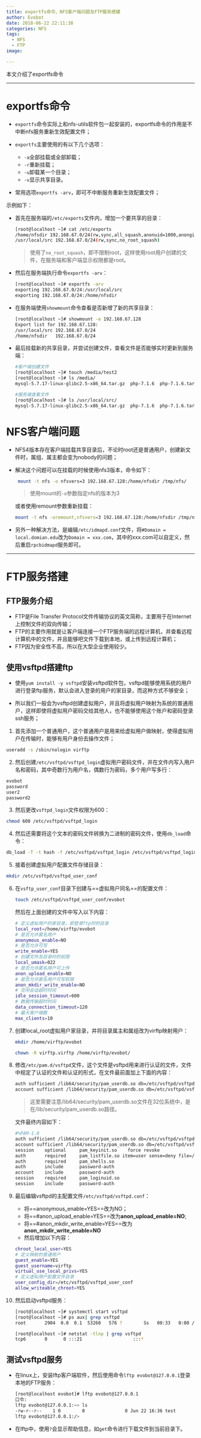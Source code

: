 ```yaml
---
title: exportfs命令、NFS客户端问题及FTP服务搭建
author: Evobot
date: 2018-06-22 22:11:38
categories: NFS
tags:
  - NFS
  - FTP
image:

---
```




本文介绍了exportfs命令

<!--more-->

---

# exportfs命令

- `exportfs`命令实际上和nfs-utils软件包一起安装的，exportfs命令的作用是不中断nfs服务重新生效配置文件；
- `exportfs`主要使用的有以下几个选项：

  - `-a`全部挂载或全部卸载；
  - `-r`重新挂载；
  - `-u`卸载某一个目录；
  - `-v`显示共享目录。
- 常用选项`exportfs -arv`，即可不中断服务重新生效配置文件；


示例如下：

- 首先在服务端的`/etc/exports`文件内，增加一个要共享的目录：

  ```bash
  [root@localhost ~]# cat /etc/exports
  /home/nfsdir 192.168.67.0/24(rw,sync,all_squash,anonuid=1000,anongid=1000)
  /usr/local/src 192.168.67.0/24(rw,sync,no_root_squash)
  ```

  > 使用了`no_root_squash`，即不限制root，这样使用root用户创建的文件，在服务端和客户端显示权限都是root。

- 然后在服务端执行命令`exportfs -arv`：

  ```bash
  [root@localhost ~]# exportfs -arv
  exporting 192.168.67.0/24:/usr/local/src
  exporting 192.168.67.0/24:/home/nfsdir

  ```

- 在服务端使用`showmount`命令查看是否新增了新的共享目录：

  ```bash
  [root@localhost ~]# showmount -e 192.168.67.128
  Export list for 192.168.67.128:
  /usr/local/src 192.168.67.0/24
  /home/nfsdir   192.168.67.0/24
  ```

- 最后挂载新的共享目录，并尝试创建文件，查看文件是否能够实时更新到服务端：

  ```bash
  #客户端创建文件
  [root@localhost ~]# touch /media/test2
  [root@localhost ~]# ls /media/
  mysql-5.7.17-linux-glibc2.5-x86_64.tar.gz  php-7.1.6  php-7.1.6.tar.bz2  test2

  #服务端查看文件
  [root@localhost ~]# ls /usr/local/src/
  mysql-5.7.17-linux-glibc2.5-x86_64.tar.gz  php-7.1.6  php-7.1.6.tar.bz2  test2

  ```

# NFS客户端问题

- NFS4版本存在客户端挂载共享目录后，不论时root还是普通用户，创建新文件时，属组、属主都会变为nobody的问题；

- 解决这个问题可以在挂载的时候使用nfs3版本，命令如下：

  ```bash
   mount -t nfs -o nfsvers=3 192.168.67.128:/home/nfsdir /tmp/nfs/
  ```

  > 使用mount的`-o`参数指定nfs的版本为3

  或者使用remount参数重新挂载：

  ```bash
  mount -t nfs -oremount,nfsvers=3 192.168.67.128:/home/nfsdir /tmp/nfs/
  ```

- 另外一种解决方法，是编辑`/etc/idmapd.conf`文件，将`#Domain = local.domian.edu`改为`Domain = xxx.com`，其中的xxx.com可以自定义，然后重启`rpcbidmapd`服务即可。


---

# FTP服务搭建

## FTP服务介绍

- FTP是File Transfer Protocol文件传输协议的英文简称，主要用于在Internet上控制文件的双向传输；
- FTP的主要作用就是让客户端连接一个FTP服务端的远程计算机，并查看远程计算机中的文件，并且能够吧文件下载到本地，或上传到远程计算机；
- FTP因为安全性不高，所以在大型企业使用较少。

## 使用vsftpd搭建ftp

- 使用`yum install -y vsftpd`安装vsftpd软件包，vsftpd能够使用系统的用户进行登录ftp服务，默认会进入登录的用户的家目录，而这种方式不够安全；

- 所以我们一般会为vsftpd创建虚拟用户，并且将虚拟用户映射为系统的普通用户，这样即使将虚拟用户密码交给其他人，也不能够使用这个账户和密码登录ssh服务；

1. 首先添加一个普通用户，这个普通用户是用来给虚拟用户做映射，使得虚拟用户在传输时，能够有用户身份去操作文件；

  ```bash
  useradd -s /sbin/nologin virftp
  ```

2. 然后创建`/etc/vsftpd/vsftpd_login`虚拟用户密码文件，并在文件内写入用户名和密码，其中奇数行为用户名，偶数行为密码，多个用户写多行：

  ```bash
  evobot
  password
  user2
  password2
  ```

3. 然后更改`vsftpd_login`文件权限为600：

  ```bash
  chmod 600 /etc/vsftpd/vsftpd_login
  ```

4. 然后还需要将这个文本的密码文件转换为二进制的密码文件，使用`db_load`命令：

  ```bash
  db_load -T -t hash -f /etc/vsftpd/vsftpd_login /etc/vsftpd/vsftpd_login.db
  ```

5. 接着创建虚拟用户配置文件存储目录：

  ```bash
  mkdir /etc/vsftpd/vsftpd_user_conf
  ```

6. 在`vsftp_user_conf`目录下创建与==虚拟用户同名==的配置文件：

   ```bash
   touch /etc/vsftpd/vsftpd_user_conf/evobot
   ```

   然后在上面创建的文件中写入以下内容：

   ```bash
   # 定义虚拟用户的家目录，即登录ftp时的目录
   local_root=/home/virftp/evobot
   # 是否允许匿名用户
   anonymous_enable=NO
   # 是否允许可写
   write_enable=YES
   # 创建文件及目录时的权限
   local_umask=022
   # 是否允许匿名用户可上传
   anon_upload_enable=NO
   # 是否允许匿名用户可写权限
   anon_mkdir_write_enable=NO
   # 空闲会话超时时间
   idle_session_timeout=600
   # 数据传输超时时间
   data_connection_timeout=120
   # 最大客户端数
   max_clients=10
   ```

7. 创建local_root虚拟用户家目录，并将目录属主和属组改为virftp映射用户：

   ```bash
   mkdir /home/virftp/evobot

   chown -R virftp.virftp /home/virftp/evobot/
   ```

8. 修改`/etc/pam.d/vsftpd`文件，这个文件是vsftpd用来进行认证的文件，文件中规定了认证的文件和认证的形式，在文件最前面加上下面的内容：

   ```bash
   auth sufficient /lib64/security/pam_userdb.so db=/etc/vsftpd/vsftpd_login
   account sufficient /lib64/security/pam_userdb.so db=/etc/vsftpd/vsftpd_login

   ```

   > 这里需要注意/lib64/security/pam_userdb.so文件在32位系统中，是在/lib/security/pam_userdb.so路径。

   文件最终内容如下：

   ```bash
   #%PAM-1.0
   auth sufficient /lib64/security/pam_userdb.so db=/etc/vsftpd/vsftpd_login
   account sufficient /lib64/security/pam_userdb.so db=/etc/vsftpd/vsftpd_login
   session    optional     pam_keyinit.so    force revoke
   auth       required     pam_listfile.so item=user sense=deny file=/etc/vsftpd/ftpusers onerr=succeed
   auth       required     pam_shells.so
   auth       include      password-auth
   account    include      password-auth
   session    required     pam_loginuid.so
   session    include      password-auth

   ```

9. 最后编辑vsftpd的主配置文件`/etc/vsftpd/vsftpd.conf`：

   - 将==anonymous_enable=YES==改为NO；
   - 将==#anon_upload_enable=YES==改为**anon_upload_enable=NO**;
   - 将==#anon_mkdir_write_enable=YES==改为**anon_mkdir_write_enable=NO**
   - 然后增加以下内容：

   ```bash
   chroot_local_user=YES
   # 定义映射的普通用户
   guest_enable=YES
   guest_username=virftp
   virtual_use_local_privs=YES
   # 定义虚拟用户配置文件目录
   user_config_dir=/etc/vsftpd/vsftpd_user_conf
   allow_writeable_chroot=YES
   ```

10. 然后启动vsftpd服务：

    ```bash
    [root@localhost ~]# systemctl start vsftpd
    [root@localhost ~]# ps aux| grep vsftpd
    root       2904  0.0  0.1  53260   576 ?        Ss   00:33   0:00 /usr/sbin/vsftpd /etc/vsftpd/vsftpd.conf

    [root@localhost ~]# netstat -tlnp | grep vsftpd
    tcp6       0      0 :::21                   :::*                    LISTEN      2904/vsftpd  
    ```

## 测试vsftpd服务

- 在linux上，安装lftp客户端软件，然后使用命令`lftp evobot@127.0.0.1`登录本地的FTP服务：

  ```bash
  [root@localhost evobot]# lftp evobot@127.0.0.1
  口令: 
  lftp evobot@127.0.0.1:~> ls         
  -rw-r--r--    1 0        0               0 Jun 22 16:36 test
  lftp evobot@127.0.0.1:/> 

  ```

- 在lftp中，使用`?`会显示帮助信息，如`get`命令进行下载文件到当前目录下。

